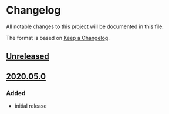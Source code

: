 # Changelog
All notable changes to this project will be documented in this file.

The format is based on [Keep a Changelog](https://keepachangelog.com/).

## [Unreleased]

## [2020.05.0]

### Added
- initial release

[Unreleased]: https://gitlab.com/yaq/yaqd-horiba/-/compare/v2020.05.0...master
[2020.05.0]: https://gitlab.com/yaq/yaqd-horiba/-/tags/v2020.05.0

